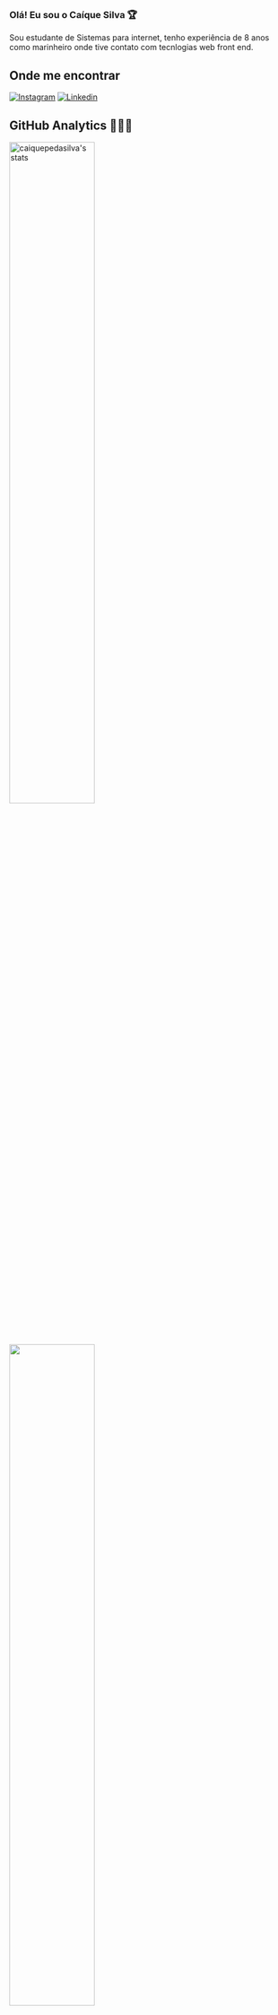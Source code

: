 ### Olá! Eu sou o Caíque Silva 🏆

Sou estudante de Sistemas para internet, tenho experiência de 8 anos como marinheiro onde tive contato com tecnlogias web front end.

## Onde me encontrar
[![Instagram](https://img.shields.io/badge/Instagram-E4405F?style=for-the-badge&logo=instagram&logoColor=white)](https://www.instagram.com/caiquepe.dasilva/)
[![Linkedin](https://img.shields.io/badge/LinkedIn-0077B5?style=for-the-badge&logo=linkedin&logoColor=white)](https://www.linkedin.com/in/caiquepedasilva/)

## GitHub Analytics 👨🏾‍💻
<img style="height: auto; width: 55%;" src="https://github-readme-stats.vercel.app/api/pin/?username=caiquepedasilva&repo=github-readme-stats&cache_seconds=86400&theme=radical" alt="caiquepedasilva's stats"/>
<img style="height: auto; width: 55%;" src="https://streak-stats.demolab.com/?user=caiquepedasilva&theme=radical" />
<img style="height: auto; width: 55%;" src="https://github-readme-stats.vercel.app/api/top-langs/?username=caiquepedasilva&layout=compact&theme=radical"/>

<div align="center">  
  <img width="45%" height="195px" src="https://github-readme-stats.vercel.app/api/pin/?username=caiquepedasilva&repo=github-readme-stats&hide_border=true&cache_seconds=86400&theme=radical&bg_color=0d1117" alt="caiquepedasilva's stats"/>
  <img width="41%" height="195px" src="https://github-readme-stats.vercel.app/api/top-langs/?username=caiquepedasilva&layout=compact&hide_border=true&title_color=ff91a4&text_color=ff91a4&bg_color=0d1117" />
  <img width="40%" height="195px" src="https://streak-stats.demolab.com/?user=caiquepedasilva&theme=radical&hide_border=true" /> 
</div>

## Tecnologias
<div style="display: inline_block"><br/>
  <img align="center"alt="html5" src="https://img.shields.io/badge/HTML5-E34F26?style=for-the-badge&logo=html5&logoColor=white"/>
  <img align="center"alt="css" src="https://img.shields.io/badge/CSS3-1572B6?style=for-the-badge&logo=css3&logoColor=white"/>
  <img align="center"alt="java" src="https://img.shields.io/badge/Java-ED8B00?style=for-the-badge&logo=java&logoColor=white"/>
  <img align="center"alt="react" src="https://img.shields.io/badge/React-20232A?style=for-the-badge&logo=react&logoColor=61DAFB"/>
  
  ![Snake animation](https://github.com/caiquepedasilva/caiquepedasilva/blob/output/github-contribution-grid-snake.svg)
  
</div>
